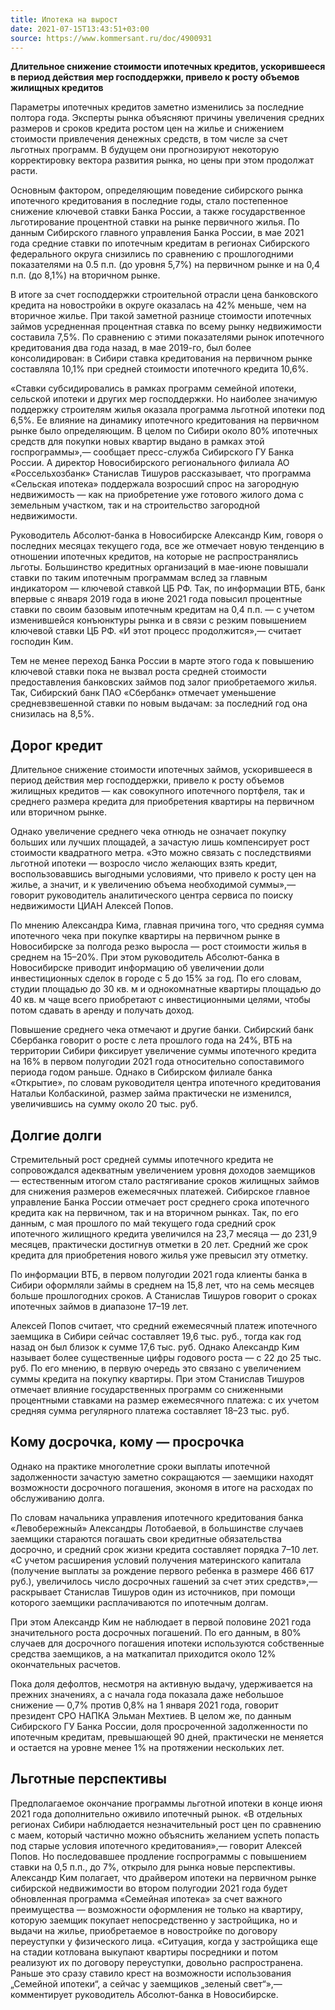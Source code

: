 ```yaml
---
title: Ипотека на вырост
date: 2021-07-15T13:43:51+03:00
source: https://www.kommersant.ru/doc/4900931
---
```


**Длительное снижение стоимости ипотечных кредитов, ускорившееся в период действия мер господдержки, привело к росту объемов жилищных кредитов**

Параметры ипотечных кредитов заметно изменились за последние полтора года. Эксперты рынка объясняют причины увеличения средних размеров и сроков кредита ростом цен на жилье и снижением стоимости привлечения денежных средств, в том числе за счет льготных программ. В будущем они прогнозируют некоторую корректировку вектора развития рынка, но цены при этом продолжат расти.

Основным фактором, определяющим поведение сибирского рынка ипотечного кредитования в последние годы, стало постепенное снижение ключевой ставки Банка России, а также государственное льготирование процентной ставки на рынке первичного жилья. По данным Сибирского главного управления Банка России, в мае 2021 года средние ставки по ипотечным кредитам в регионах Сибирского федерального округа снизились по сравнению с прошлогодними показателями на 0.5 п.п. (до уровня 5,7%) на первичном рынке и на 0,4 п.п. (до 8,1%) на вторичном рынке.

В итоге за счет господдержки строительной отрасли цена банковского кредита на новостройки в округе оказалась на 42% меньше, чем на вторичное жилье. При такой заметной разнице стоимости ипотечных займов усредненная процентная ставка по всему рынку недвижимости составила 7,5%. По сравнению с этими показателями рынок ипотечного кредитования два года назад, в мае 2019-го, был более консолидирован: в Сибири ставка кредитования на первичном рынке составляла 10,1% при средней стоимости ипотечного кредита 10,6%.

«Ставки субсидировались в рамках программ семейной ипотеки, сельской ипотеки и других мер гос­поддержки. Но наиболее значимую поддержку строителям жилья оказала программа льготной ипотеки под 6,5%. Ее влияние на динамику ипотечного кредитования на первичном рынке было определяющим. В целом по Сибири около 80% ипотечных средств для покупки новых квартир выдано в рамках этой госпрограммы»,— сообщает пресс-служба Сибирского ГУ Банка России. А директор Новосибирского регионального филиала АО «Россельхозбанк» Станислав Тишуров рассказывает, что программа «Сельская ипотека» поддержала возросший спрос на загородную недвижимость — как на приобретение уже готового жилого дома с земельным участком, так и на строительство загородной недвижимости.

Руководитель Абсолют-банка в Новосибирске Александр Ким, говоря о последних месяцах текущего года, все же отмечает новую тенденцию в отношении ипотечных кредитов, на которые не распространялись льготы. Большинство кредитных организаций в мае-июне повышали ставки по таким ипотечным программам вслед за главным индикатором — ключевой ставкой ЦБ РФ. Так, по информации ВТБ, банк впервые с января 2019 года в июне 2021 года повысил процентные ставки по своим базовым ипотечным кредитам на 0,4 п.п. — с учетом изменившейся конъюнктуры рынка и в связи с резким повышением ключевой ставки ЦБ РФ. «И этот процесс продолжится»,— считает господин Ким.

Тем не менее переход Банка России в марте этого года к повышению ключевой ставки пока не вызвал роста средней стоимости предоставления банковских займов под залог приобретаемого жилья. Так, Сибирский банк ПАО «Сбербанк» отмечает уменьшение средневзвешенной ставки по новым выдачам: за последний год она снизилась на 8,5%.

## Дорог кредит
Длительное снижение стоимости ипотечных займов, ускорившееся в период действия мер господдержки, привело к росту объемов жилищных кредитов — как совокупного ипотечного портфеля, так и среднего размера кредита для приобретения квартиры на первичном или вторичном рынке.

Однако увеличение среднего чека отнюдь не означает покупку больших или лучших площадей, а зачастую лишь компенсирует рост стоимости квадратного метра. «Это можно связать с последствиями льготной ипотеки — возросло число желающих взять кредит, воспользовавшись выгодными условиями, что привело к росту цен на жилье, а значит, и к увеличению объема необходимой суммы»,— говорит руководитель аналитического центра сервиса по поиску недвижимости ЦИАН Алексей Попов.

По мнению Александра Кима, главная причина того, что средняя сумма ипотечного чека при покупке квартиры на первичном рынке в Новосибирске за полгода резко выросла — рост стоимости жилья в среднем на 15–20%. При этом руководитель Абсолют-банка в Новосибирске приводит информацию об увеличении доли инвестиционных сделок в городе с 5 до 15% за год. По его словам, студии площадью до 30 кв. м и однокомнатные квартиры площадью до 40 кв. м чаще всего приобретают с инвестиционными целями, чтобы потом сдавать в аренду и получать доход.

Повышение среднего чека отмечают и другие банки. Сибирский банк Сбербанка говорит о росте с лета прошлого года на 24%, ВТБ на территории Сибири фиксирует увеличение суммы ипотечного кредита на 16% в первом полугодии 2021 года относительно сопоставимого периода годом раньше. Однако в Сибирском филиале банка «Открытие», по словам руководителя центра ипотечного кредитования Натальи Колбаскиной, размер займа практически не изменился, увеличившись на сумму около 20 тыс. руб.

## Долгие долги
Стремительный рост средней суммы ипотечного кредита не сопровождался адекватным увеличением уровня доходов заемщиков — естественным итогом стало растягивание сроков жилищных займов для снижения размеров ежемесячных платежей. Сибирское главное управление Банка России отмечает рост среднего срока ипотечного кредита как на первичном, так и на вторичном рынках. Так, по его данным, с мая прошлого по май текущего года средний срок ипотечного жилищного кредита увеличился на 23,7 месяца — до 231,9 месяцев, практически достигнув отметки в 20 лет. Средний же срок кредита для приобретения нового жилья уже превысил эту отметку.

По информации ВТБ, в первом полугодии 2021 года клиенты банка в Сибири оформляли займы в среднем на 15,8 лет, что на семь месяцев больше прошлогодних сроков. А Станислав Тишуров говорит о сроках ипотечных займов в диапазоне 17–19 лет.

Алексей Попов считает, что средний ежемесячный платеж ипотечного заемщика в Сибири сейчас составляет 19,6 тыс. руб., тогда как год назад он был близок к сумме 17,6 тыс. руб. Однако Александр Ким называет более существенные цифры годового роста — с 22 до 25 тыс. руб. По его мнению, в первую очередь это связано с увеличением суммы кредита на покупку квартиры. При этом Станислав Тишуров отмечает влияние государственных программ со сниженными процентными ставками на размер ежемесячного платежа: с их учетом средняя сумма регулярного платежа составляет 18–23 тыс. руб.

## Кому досрочка, кому — просрочка
Однако на практике многолетние сроки выплаты ипотечной задолженности зачастую заметно сокращаются — заемщики находят возможности досрочного погашения, экономя в итоге на расходах по обслуживанию долга.

По словам начальника управления ипотечного кредитования банка «Левобережный» Александры Лотобаевой, в большинстве случаев заемщики стараются погашать свои кредитные обязательства досрочно, и средний срок жизни кредита составляет порядка 7–10 лет. «С учетом расширения условий получения материнского капитала (получение выплаты за рождение первого ребенка в размере 466 617 руб.), увеличилось число досрочных гашений за счет этих средств»,— раскрывает Станислав Тишуров один из источников, при помощи которого заемщики расплачиваются по ипотечным долгам.

При этом Александр Ким не наблюдает в первой половине 2021 года значительного роста досрочных погашений. По его данным, в 80% случаев для досрочного погашения ипотеки используются собственные средства заемщиков, а на маткапитал приходится около 12% окончательных расчетов.

Пока доля дефолтов, несмотря на активную выдачу, удерживается на прежних значениях, а с начала года показала даже небольшое снижение — 0,7% против 0,8% на 1 января 2021 года, говорит президент СРО НАПКА Эльман Мехтиев. В целом же, по данным Сибирского ГУ Банка России, доля просроченной задолженности по ипотечным кредитам, превышающей 90 дней, практически не меняется и остается на уровне менее 1% на протяжении нескольких лет.

## Льготные перспективы

Предполагаемое окончание программы льготной ипотеки в конце июня 2021 года дополнительно оживило ипотечный рынок. «В отдельных регионах Сибири наблюдается незначительный рост цен по сравнению с маем, который частично можно объяснить желанием успеть попасть под старые условия ипотечного кредитования»,— говорит Алексей Попов. Но последовавшее продление госпрограммы с повышением ставки на 0,5 п.п., до 7%, открыло для рынка новые перспективы. Александр Ким полагает, что драйвером ипотеки на первичном рынке сибирской недвижимости во втором полугодии 2021 года будет обновленная программа «Семейная ипотека» за счет важного преимущества — возможности оформления не только на квартиру, которую заемщик покупает непосредственно у застройщика, но и выдачи на жилье, приобретаемое в новостройке по договору переуступки у физического лица. «Ситуация, когда у застройщика еще на стадии котлована выкупают квартиры посредники и потом реализуют их по договору переуступки, довольно распространена. Раньше это сразу ставило крест на возможности использования „Семейной ипотеки“, а сейчас у заемщиков „зеленый свет“»,— комментирует руководитель Абсолют-банка в Новосибирске.